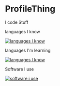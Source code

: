 # ProfileThing

I code Stuff



languages I know

[![languages I know](https://skillicons.dev/icons?i=lua,html,css,cs)](https://skillicons.dev)

languages I'm learning


[![languages I know](https://skillicons.dev/icons?i=java&theme=light)](https://skillicons.dev)


Software I use


[![software i use](https://skillicons.dev/icons?i=unity,visualstudiocode,visualstudio,robloxstudio,IJ)](https://skillicons.dev)

